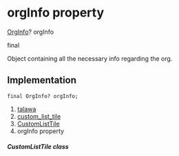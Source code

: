
<div>

# orgInfo property

</div>


[OrgInfo](../../models_organization_org_info/OrgInfo-class.html)?
orgInfo


final




Object containing all the necessary info regarding the org.



## Implementation

``` language-dart
final OrgInfo? orgInfo;
```







1.  [talawa](../../index.html)
2.  [custom_list_tile](../../widgets_custom_list_tile/)
3.  [CustomListTile](../../widgets_custom_list_tile/CustomListTile-class.html)
4.  orgInfo property

##### CustomListTile class







